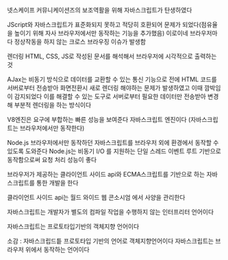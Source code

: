 넷스케이프 커뮤니케이션즈의 보조역활을 위해 자바스크립트가 탄생하였다

JScript와 자바스크립트가 표준화되지 못하고 적당히 호환되어 문제가 되었다(점유율을 높이기 위해 자사 브라우저에서만 동작하는 기능을 추가했음)
이로이네 브라우저마다 정상작동을 하지 않는 크로스 브라우징 이슈가 발생함

렌더링 HTML, CSS, JS로 작성된 문서를 해석해서 브라우저에 시각적으로 출력하는 것

AJax는 비동기 방식으로 데이터를 교환할 수 있는 통신 기능으로 전에 HTML 코드를 서버로부터 전송받아 화면전환시 새로 렌더링 해야하는 문제가 발생하였고 이때 깜박임이 감지되었다 이를 해결할 수 있는 도구로 서버로부터 필요한 데이터만 전송받아 변경해 부분적 렌더링을 하는 방식이다

V8엔진은 요구에 부합하는 빠른 성능을 보여준다 자바스크립트 엔진이다 (자바스크립트는 브라우저에서만 동작한다)

Node.js 브라우저에서만 동작하던 자바스크립트를 브라우저 외에 환경에서 동작할 수 있도록 도와준다
Node.js는 비동기 I/O 를 지원하는 단일 스레드 이벤트 루트 기반으로 동작함으로써 요청 처리 성능이 좋다

브라우저가 제공하는 클라이언트 사이드 api와 ECMA스크립트를 기반으로 하는 자바스크립트를 통한 개발을 한다

클라이언트 사이드 api는 월드 와이드 웹 콘소시엄 에서 사양을 관리한다

자바스크립트는 개발자가 별도의 컴파일 작업을 수행하지 않는 인터프리터 언어이다

자바스크립트는 프로토타입기반의 객체지향 언어이다

소감 : 자바스크립드틑 프로토타입 기반의 언어로 객체지향언어이다 자바스크립트는 브라우저 위에서 동작하는 언어이다